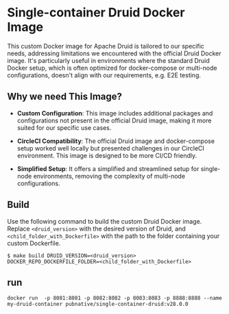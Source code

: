 # Single-container Druid Docker Image

This custom Docker image for Apache Druid is tailored to our specific needs, addressing limitations we encountered with
the official Druid Docker image. It's particularly useful in environments where the standard Druid Docker setup, which
is often optimized for docker-compose or multi-node configurations, doesn't align with our requirements, e.g. E2E
testing.

## Why we need This Image?

- **Custom Configuration**: This image includes additional packages and configurations not present in the official Druid
  image, making it more suited for our specific use cases.

- **CircleCI Compatibility**: The official Druid image and docker-compose setup worked well locally but presented
  challenges in our CircleCI environment. This image is designed to be more CI/CD friendly.

- **Simplified Setup**: It offers a simplified and streamlined setup for single-node environments, removing the
  complexity of multi-node configurations.

## Build

Use the following command to build the custom Druid Docker image. Replace `<druid_version>` with the desired version of
Druid, and `<child_folder_with_Dockerfile>` with the path to the folder containing your custom Dockerfile.

```shell
$ make build DRUID_VERSION=<druid_version> DOCKER_REPO_DOCKERFILE_FOLDER=<child_folder_with_Dockerfile>

```

## run

```shell
docker run  -p 8081:8081 -p 8082:8082 -p 8083:8083 -p 8888:8888 --name my-druid-container pubnative/single-container-druid:v28.0.0

